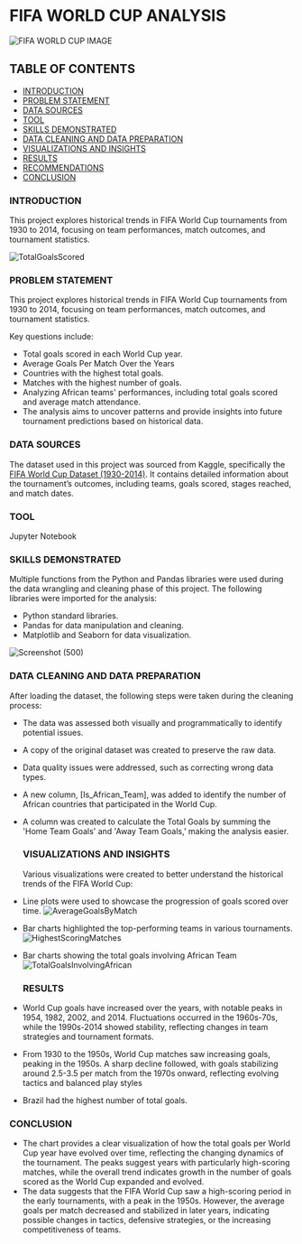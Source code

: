 # FIFA WORLD CUP ANALYSIS


![FIFA WORLD CUP IMAGE](https://github.com/user-attachments/assets/5a58a9d7-92ed-4201-8571-0b46f9538c79)

## TABLE OF CONTENTS

- [INTRODUCTION](#introduction)
- [PROBLEM STATEMENT](#problem-statement)
- [DATA SOURCES](#data-sources)
- [TOOL](#tool)
- [SKILLS DEMONSTRATED](#skills-demonstrated)
- [DATA CLEANING AND DATA PREPARATION](#data-cleaning-and-data-preparation)
- [VISUALIZATIONS AND INSIGHTS](#visualizations-and-insights)
- [RESULTS](#results)
- [RECOMMENDATIONS](#recommendations)
- [CONCLUSION](#conclusion)
  
### INTRODUCTION

This project explores historical trends in FIFA World Cup tournaments from 1930 to 2014, focusing on team performances, match outcomes, and tournament statistics.

![TotalGoalsScored](https://github.com/user-attachments/assets/e628b89f-2233-4e96-bcaf-588103b904f5)

### PROBLEM STATEMENT

This project explores historical trends in FIFA World Cup tournaments from 1930 to 2014, focusing on team performances, match outcomes, and tournament statistics. 

Key questions include:
- Total goals scored in each World Cup year.
- Average Goals Per Match Over the Years
- Countries with the highest total goals.
- Matches with the highest number of goals.
- Analyzing African teams' performances, including total goals scored and average match attendance.
- The analysis aims to uncover patterns and provide insights into future tournament predictions based on historical data.

### DATA SOURCES

The dataset used in this project was sourced from Kaggle, specifically the [FIFA World Cup Dataset (1930-2014)](https://www.kaggle.com/abecklas/fifa-world-cup). It contains detailed information about the tournament’s outcomes, including teams, goals scored, stages reached, and match dates.

### TOOL
Jupyter Notebook

### SKILLS DEMONSTRATED

Multiple functions from the Python and Pandas libraries were used during the data wrangling and cleaning phase of this project. The following libraries were imported for the analysis:
- Python standard libraries.
- Pandas for data manipulation and cleaning.
- Matplotlib and Seaborn for data visualization.

![Screenshot (500)](https://github.com/user-attachments/assets/9a6dd214-d73e-42d4-a423-6ddb2401ed18)

### DATA CLEANING AND DATA PREPARATION

After loading the dataset, the following steps were taken during the cleaning process:
- The data was assessed both visually and programmatically to identify potential issues.
- A copy of the original dataset was created to preserve the raw data.
- Data quality issues were addressed, such as correcting wrong data types.
- A new column, [Is_African_Team], was added to identify the number of African countries that participated in the World Cup.
- A column was created to calculate the Total Goals by summing the 'Home Team Goals' and 'Away Team Goals,' making the analysis easier.

  

  ### VISUALIZATIONS AND INSIGHTS

  Various visualizations were created to better understand the historical trends of the FIFA World Cup:
- Line plots were used to showcase the progression of goals scored over time.
  ![AverageGoalsByMatch](https://github.com/user-attachments/assets/467bbf2d-b7ff-4831-9fdc-6ac5a62db26a)

- Bar charts highlighted the top-performing teams in various tournaments.
  ![HighestScoringMatches](https://github.com/user-attachments/assets/530648e9-0d7a-4804-bd37-3eb6c3251f19)

- Bar charts showing the total goals involving African Team
  ![TotalGoalsInvolvingAfrican](https://github.com/user-attachments/assets/e2942971-cc94-4d09-a0a6-5077a307361a)


  ### RESULTS

- World Cup goals have increased over the years, with notable peaks in 1954, 1982, 2002, and 2014. Fluctuations occurred in the 1960s-70s, while the 1990s-2014 showed stability, reflecting changes in team strategies and tournament formats.
- From 1930 to the 1950s, World Cup matches saw increasing goals, peaking in the 1950s. A sharp decline followed, with goals stabilizing around 2.5-3.5 per match from the 1970s onward, reflecting evolving tactics and balanced play styles
- Brazil had the highest number of total goals.
  
  
 ### CONCLUSION

- The chart provides a clear visualization of how the total goals per World Cup year have evolved over time, reflecting the changing dynamics of the tournament. The peaks suggest years with particularly high-scoring matches, while the overall trend indicates growth in the number of goals scored as the World Cup expanded and evolved.
- The data suggests that the FIFA World Cup saw a high-scoring period in the early tournaments, with a peak in the 1950s. However, the average goals per match decreased and stabilized in later years, indicating possible changes in tactics, defensive strategies, or the increasing competitiveness of teams.
  
